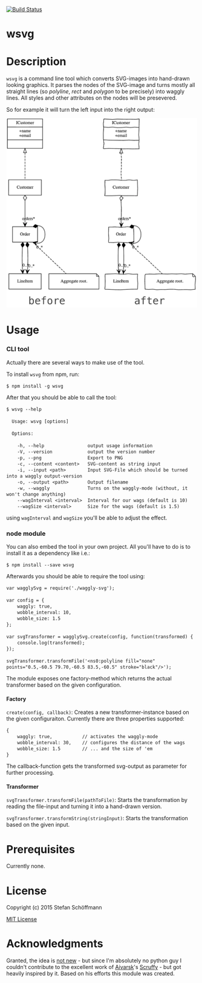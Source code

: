 [![Build Status](https://travis-ci.org/schoeffm/waggly-svg.svg?branch=master)](https://travis-ci.org/schoeffm/waggly-svg)

wsvg
=============

# Description

`wsvg` is a command line tool which converts SVG-images into hand-drawn looking graphics. It parses the nodes of the SVG-image and turns mostly all straight lines (so _polyline_, _rect_ and _polygon_ to be precisely) into waggly lines. All styles and other attributes on the nodes will be presevered.

So for example it will turn the left input into the right output:

![Example](https://github.com/schoeffm/waggly-svg/blob/master/doc/example.png)

# Usage

### CLI tool

Actually there are several ways to make use of the tool.

To install `wsvg` from npm, run:

```
$ npm install -g wsvg
```

After that you should be able to call the tool:

```
$ wsvg --help

  Usage: wsvg [options]

  Options:

    -h, --help                output usage information
    -V, --version             output the version number
    -p, --png                 Export to PNG
    -c, --content <content>   SVG-content as string input
    -i, --input <path>        Input SVG-File which should be turned into a waggly output-version
    -o, --output <path>       Output filename
    -w, --waggly              Turns on the waggly-mode (without, it won't change anything)
    --wagInterval <interval>  Interval for our wags (default is 10)
    --wagSize <interval>      Size for the wags (default is 1.5)
```

using `wagInterval` and `wagSize` you'll be able to adjust the effect.


### node module

You can also embed the tool in your own project. All you'll have to do is to install it as a dependency like i.e.:
```
$ npm install --save wsvg
```

Afterwards you should be able to require the tool using:

```
var wagglySvg = require('./waggly-svg');

var config = {
    waggly: true,
    wobble_interval: 10,
    wobble_size: 1.5
};

var svgTransformer = wagglySvg.create(config, function(transformed) {
    console.log(transformed);
});

svgTransformer.transformFile('<ns0:polyline fill="none" points="0.5,-60.5 79.70,-60.5 83.5,-60.5" stroke="black"/>');
```

The module exposes one factory-method which returns the actual transformer based on the given configuration. 

#### Factory
`create(config, callback)`: Creates a new transformer-instance based on the given configuraiton. Currently there are three properties supported:

```
{
    waggly: true,			// activates the waggly-mode
    wobble_interval: 30,	// configures the distance of the wags
    wobble_size: 1.5		// ... and the size of 'em
}
```

The callback-function gets the transformed svg-output as parameter for further processing.

#### Transformer
`svgTransformer.transformFile(pathToFile)`: Starts the transformation by reading the file-input and turning it into a hand-drawn version.

`svgTransformer.transformString(stringInput)`: Starts the transformation based on the given input.

# Prerequisites

Currently none.

<!-- 
- rsvg-convert
- graphviz
-->


# License

Copyright (c) 2015 Stefan Schöffmann

[MIT License](http://en.wikipedia.org/wiki/MIT_License)

# Acknowledgments

Granted, the idea is [not new](http://www.yuml.me/) - but since I'm absolutely no python guy I couldn't contribute to the excellent work of [Aivarsk](https://github.com/aivarsk)'s [Scruffy](https://github.com/aivarsk/scruffy) - but got heavily inspired by it. Based on his efforts this module was created.


